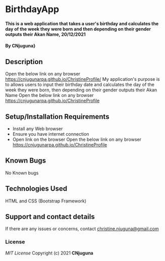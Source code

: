 # BirthdayApp
#### This is a web application that takes a user's birthday and calculates the day of the week they were born and then depending on their gender outputs their Akan Name, 20/12/2021
#### By **CNjuguna}**
## Description
Open the below link on any browser
https://cnjugunarpa.github.io/ChristineProfile/
My application's purpose is to allows users to input their birthday date and calculates the day of the week they were born, then depending on their gender outputs their Akan Name 
Open the below link on any browser 
https://cnjugunarpa.github.io/ChristineProfile
## Setup/Installation Requirements
* Install any Web browser
* Ensure you have internet connection
* Open link on the browser
Open the below link on any browser 
https://cnjugunarpa.github.io/ChristineProfile
## Known Bugs
No Known bugs
## Technologies Used
HTML and CSS (Bootstrap Framework)
## Support and contact details
If there are any issues or concerns, contact christine.njuguna@gmail.com
### License
*MIT License*
Copyright (c) 2021 **CNjuguna**
